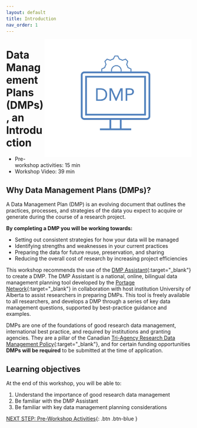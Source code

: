 ```yaml
---
layout: default
title: Introduction 
nav_order: 1
---
```

<img src="images/dmp.jpg" style="float:right;width:400px;height:320px;"> 

# Data Management Plans (DMPs), an Introduction

- Pre-workshop activities: 15 min 
- Workshop Video: 39 min

## Why Data Management Plans (DMPs)? 

A Data Management Plan (DMP) is an evolving document that outlines the practices, processes, and strategies of the data you expect to acquire or generate during the course of a research project.

**By completing a DMP you will be working towards:**

- Setting out consistent strategies for how your data will be managed
- Identifying strengths and weaknesses in your current practices 
- Preparing the data for future reuse, preservation, and sharing
- Reducing the overall cost of research by increasing project efficiencies

This workshop recommends the use of the [DMP Assistant](https://assistant.portagenetwork.ca/){:target="_blank"} to create a DMP. The DMP Assistant is a national, online, bilingual data management planning tool developed by the [Portage Network](https://portagenetwork.ca/){:target="_blank"} in collaboration with host institution University of Alberta to assist researchers in preparing DMPs. This tool is freely available to all researchers, and develops a DMP through a series of key data management questions, supported by best-practice guidance and examples.

DMPs are one of the foundations of good research data management, international best practice, and required by institutions and granting agencies. They are a pillar of the Canadian [Tri-Agency Research Data Management Policy](https://science.gc.ca/eic/site/063.nsf/eng/h_97610.html){:target="_blank"}, and for certain funding opportunities **DMPs will be required** to be submitted at the time of application.

## Learning objectives

At the end of this workshop, you will be able to:

1. Understand the importance of good research data management
2. Be familiar with the DMP Assistant
3. Be familiar with key data management planning considerations
 


[NEXT STEP: Pre-Workshop Activities](pre-workshop.html){: .btn .btn-blue }
